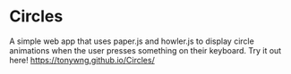 # Circles
A simple web app that uses paper.js and howler.js to display circle animations when the user presses something on their keyboard.
Try it out here!
https://tonywng.github.io/Circles/
